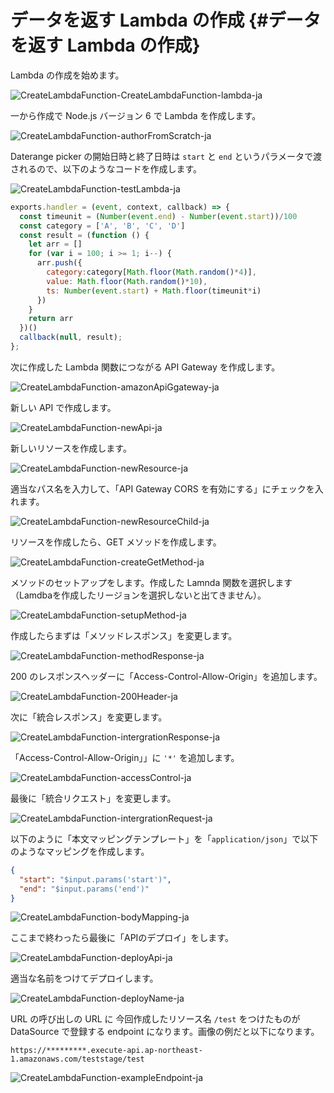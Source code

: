 # データを返す Lambda の作成 {#データを返す Lambda の作成}

Lambda の作成を始めます。

![CreateLambdaFunction-CreateLambdaFunction-lambda-ja](./../../../../img/InfoMotion/DataSource/APIGateway/CreateLambdaFunction-lambda-ja.png)

一から作成で Node.js バージョン 6 で Lambda を作成します。

![CreateLambdaFunction-authorFromScratch-ja](./../../../../img/InfoMotion/DataSource/APIGateway/CreateLambdaFunction-authorFromScratch-ja.png)

Daterange picker の開始日時と終了日時は `start` と `end` というパラメータで渡されるので、以下のようなコードを作成します。

![CreateLambdaFunction-testLambda-ja](./../../../../img/InfoMotion/DataSource/APIGateway/CreateLambdaFunction-testLambda-ja.png)

```javascript
exports.handler = (event, context, callback) => {
  const timeunit = (Number(event.end) - Number(event.start))/100
  const category = ['A', 'B', 'C', 'D']
  const result = (function () {
    let arr = []
    for (var i = 100; i >= 1; i--) {
      arr.push({
        category:category[Math.floor(Math.random()*4)],
        value: Math.floor(Math.random()*10),
        ts: Number(event.start) + Math.floor(timeunit*i)
      })
    }
    return arr
  })()
  callback(null, result);
};
```

次に作成した Lambda 関数につながる API Gateway を作成します。

![CreateLambdaFunction-amazonApiGgateway-ja](./../../../../img/InfoMotion/DataSource/APIGateway/CreateLambdaFunction-amazonApiGgateway-ja.png)

新しい API で作成します。

![CreateLambdaFunction-newApi-ja](./../../../../img/InfoMotion/DataSource/APIGateway/CreateLambdaFunction-newApi-ja.png)

新しいリソースを作成します。

![CreateLambdaFunction-newResource-ja](./../../../../img/InfoMotion/DataSource/APIGateway/CreateLambdaFunction-newResource-ja.png)

適当なパス名を入力して、「API Gateway CORS を有効にする」にチェックを入れます。

![CreateLambdaFunction-newResourceChild-ja](./../../../../img/InfoMotion/DataSource/APIGateway/CreateLambdaFunction-newResourceChild-ja.png)

リソースを作成したら、GET メソッドを作成します。

![CreateLambdaFunction-createGetMethod-ja](./../../../../img/InfoMotion/DataSource/APIGateway/CreateLambdaFunction-createGetMethod-ja.png)

メソッドのセットアップをします。作成した Lamnda 関数を選択します（Lamdbaを作成したリージョンを選択しないと出てきません）。

![CreateLambdaFunction-setupMethod-ja](./../../../../img/InfoMotion/DataSource/APIGateway/CreateLambdaFunction-setupMethod-ja.png)

作成したらまずは「メソッドレスポンス」を変更します。

![CreateLambdaFunction-methodResponse-ja](./../../../../img/InfoMotion/DataSource/APIGateway/CreateLambdaFunction-methodResponse-ja.png)

200 のレスポンスヘッダーに「Access-Control-Allow-Origin」を追加します。

![CreateLambdaFunction-200Header-ja](./../../../../img/InfoMotion/DataSource/APIGateway/CreateLambdaFunction-200Header-ja.png)

次に「統合レスポンス」を変更します。

![CreateLambdaFunction-intergrationResponse-ja](./../../../../img/InfoMotion/DataSource/APIGateway/CreateLambdaFunction-intergrationResponse-ja.png)

「Access-Control-Allow-Origin」」に `'*'` を追加します。

![CreateLambdaFunction-accessControl-ja](./../../../../img/InfoMotion/DataSource/APIGateway/CreateLambdaFunction-accessControl-ja.png)

最後に「統合リクエスト」を変更します。

![CreateLambdaFunction-intergrationRequest-ja](./../../../../img/InfoMotion/DataSource/APIGateway/CreateLambdaFunction-intergrationRequest-ja.png)

以下のように「本文マッピングテンプレート」を「`application/json`」で以下のようなマッピングを作成します。

```json
{
  "start": "$input.params('start')",
  "end": "$input.params('end')"
}
```

![CreateLambdaFunction-bodyMapping-ja](./../../../../img/InfoMotion/DataSource/APIGateway/CreateLambdaFunction-bodyMapping-ja.png)

ここまで終わったら最後に「APIのデプロイ」をします。

![CreateLambdaFunction-deployApi-ja](./../../../../img/InfoMotion/DataSource/APIGateway/CreateLambdaFunction-deployApi-ja.png)

適当な名前をつけてデプロイします。

![CreateLambdaFunction-deployName-ja](./../../../../img/InfoMotion/DataSource/APIGateway/CreateLambdaFunction-deployName-ja.png)

URL の呼び出しの URL に 今回作成したリソース名 `/test` をつけたものが DataSource で登録する endpoint になります。画像の例だと以下になります。

```
https://*********.execute-api.ap-northeast-1.amazonaws.com/teststage/test
```

![CreateLambdaFunction-exampleEndpoint-ja](./../../../../img/InfoMotion/DataSource/APIGateway/CreateLambdaFunction-exampleEndpoint-ja.png)
